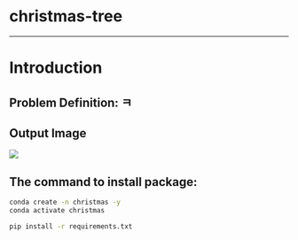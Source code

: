 # christmas-tree
---
# Introduction


## Problem Definition: ㅋ



## Output Image
<img src="https://github.com/SangphilPark/christmas-tree/assets/81211140/7590bdab-d470-41b9-b606-ffcad17cf6b2">


## The command to install package:

```bash
conda create -n christmas -y
conda activate christmas

pip install -r requirements.txt
```